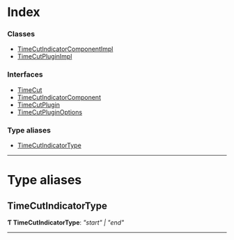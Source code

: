 

# Index

### Classes

* [TimeCutIndicatorComponentImpl](../classes/timecutplugin.timecutindicatorcomponentimpl.md)
* [TimeCutPluginImpl](../classes/timecutplugin.timecutpluginimpl.md)

### Interfaces

* [TimeCut](../interfaces/timecutplugin.timecut.md)
* [TimeCutIndicatorComponent](../interfaces/timecutplugin.timecutindicatorcomponent.md)
* [TimeCutPlugin](../interfaces/timecutplugin.timecutplugin-1.md)
* [TimeCutPluginOptions](../interfaces/timecutplugin.timecutpluginoptions.md)

### Type aliases

* [TimeCutIndicatorType](timecutplugin.md#timecutindicatortype)

---

# Type aliases

<a id="timecutindicatortype"></a>

##  TimeCutIndicatorType

**Ƭ TimeCutIndicatorType**: *"start" \| "end"*

___

